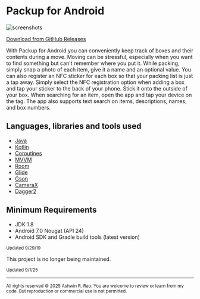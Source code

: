 # Packup for Android

![screenshots](https://github.com/ashwinravrao/Packup-Legacy/blob/master/screenshots/all.png)

[Download from GitHub Releases](https://github.com/ashwinravrao/packup-legacy/releases)

With Packup for Android you can conveniently keep track of boxes and their contents during a move. Moving can be stressful, especially when you want to find something but can't remember where you put it. While packing, simply snap a photo of each item, give it a name and an optional value. You can also register an NFC sticker for each box so that your packing list is just a tap away. Simply select the NFC registration option when adding a box and tap your sticker to the back of your phone. Stick it onto the outside of your box. When searching for an item, open the app and tap your device on the tag. The app also supports text search on items, descriptions, names, and box numbers.

## Languages, libraries and tools used

 - [Java](https://en.wikipedia.org/wiki/Java_(programming_language))
 - [Kotlin](https://kotlinlang.org)
 - [Coroutines](https://kotlinlang.org/docs/reference/coroutines-overview.html)
 - [MVVM](https://en.wikipedia.org/wiki/Model%E2%80%93view%E2%80%93viewmodel)
 - [Room](https://developer.android.com/topic/libraries/architecture/room)
 - [Glide](https://bumptech.github.io/glide/)
 - [Gson](https://github.com/google/gson)
 - [CameraX](https://developer.android.com/training/camerax)
 - [Dagger2](https://dagger.dev/)
 
## Minimum Requirements

 - JDK 1.8
 - Android 7.0 Nougat (API 24)
 - Android SDK and Gradle build tools (latest version)

<sub>Updated 9/29/19</sub>


This project is no longer being maintained.

<sub>Updated 9/1/25</sub>

---

<sub>All rights reserved © 2025 Ashwin R. Rao.
You are welcome to review or learn from my code.
But reproduction or commercial use is not permitted.</sub>
